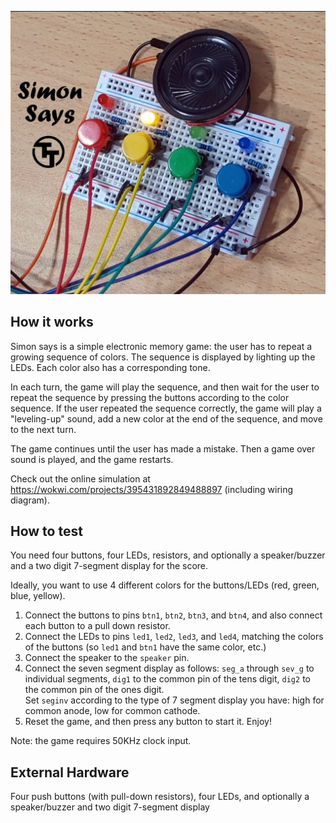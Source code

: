 ![Simon Says Game](tt-simon-game.jpg)

## How it works

Simon says is a simple electronic memory game: the user has to repeat a growing sequence of colors. 
The sequence is displayed by lighting up the LEDs. Each color also has a corresponding tone.

In each turn, the game will play the sequence, and then wait for the user to repeat the sequence
by pressing the buttons according to the color sequence. 
If the user repeated the sequence correctly, the game will play a "leveling-up" sound, 
add a new color at the end of the sequence, and move to the next turn.

The game continues until the user has made a mistake. Then a game over sound is played, and the game restarts.

Check out the online simulation at https://wokwi.com/projects/395431892849488897 (including wiring diagram).

## How to test

You need four buttons, four LEDs, resistors, and optionally a speaker/buzzer
and a two digit 7-segment display for the score.

Ideally, you want to use 4 different colors for the buttons/LEDs (red, green,
blue, yellow).

1. Connect the buttons to pins `btn1`, `btn2`, `btn3`, and `btn4`, and also 
  connect each button to a pull down resistor.
2. Connect the LEDs to pins `led1`, `led2`, `led3`, and `led4`, matching 
  the colors of the buttons (so `led1` and `btn1` have the same color, etc.)
3. Connect the speaker to the `speaker` pin.
4. Connect the seven segment display as follows: `seg_a` through `sev_g` to
   individual segments, `dig1` to the common pin of the tens digit, `dig2`
   to the common pin of the ones digit.  
   Set `seginv` according to the type of 7 segment display you have: high
   for common anode, low for common cathode.
5. Reset the game, and then press any button to start it. Enjoy!

Note: the game requires 50KHz clock input.

## External Hardware

Four push buttons (with pull-down resistors), four LEDs, and optionally a speaker/buzzer and two digit 7-segment display
